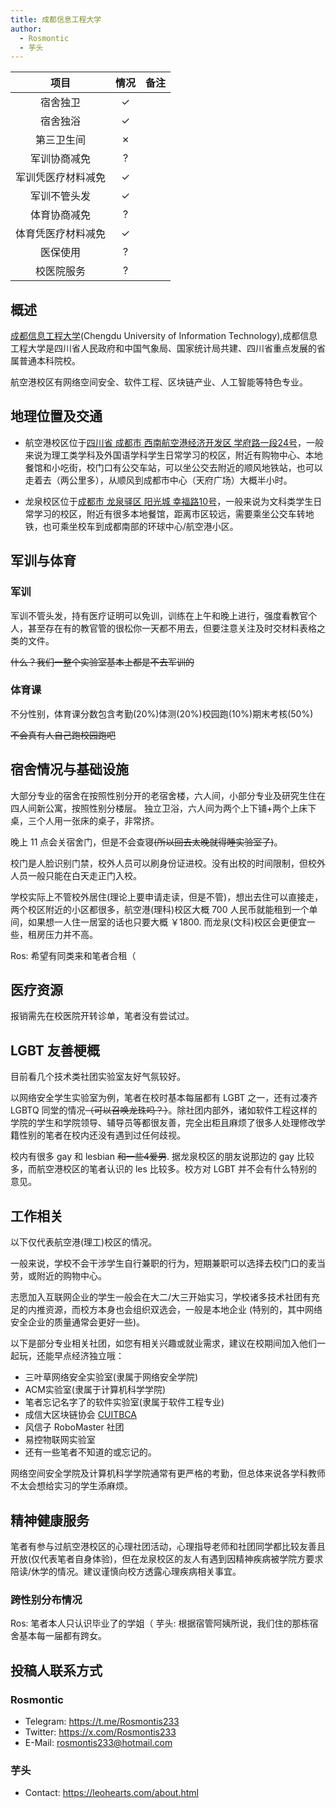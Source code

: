 ```yaml
---
title: 成都信息工程大学
author:
  - Rosmontic
  - 芋头
---
```


|        项目        | 情况 |     备注     |
| :----------------: | :--: | :----------: |
|      宿舍独卫      |  ✓   |              |
|      宿舍独浴      |  ✓   |              |
|     第三卫生间     |  ✗   |              |
|    军训协商减免    |  ?   |              |
| 军训凭医疗材料减免 |  ✓   |              |
|    军训不管头发    |  ✓   |               |
|    体育协商减免    |  ?   |              |
| 体育凭医疗材料减免 |  ✓   |              |
|      医保使用      |  ?   |              |
|     校医院服务     |   ?  |              |

## 概述

[成都信息工程大学](https://www.cuit.edu.cn/)(Chengdu University of Information Technology),成都信息工程大学是四川省人民政府和中国气象局、国家统计局共建、四川省重点发展的省属普通本科院校。

航空港校区有网络空间安全、软件工程、区块链产业、人工智能等特色专业。

## 地理位置及交通

- 航空港校区位于[四川省 成都市 西南航空港经济开发区 学府路一段24号](https://www.amap.com/place/B001C0650L)，一般来说为理工类学科及外国语学科学生日常学习的校区，附近有购物中心、本地餐馆和小吃街，校门口有公交车站，可以坐公交去附近的顺风地铁站，也可以走着去（两公里多），从顺风到成都市中心（天府广场）大概半小时。

- 龙泉校区位于[成都市 龙泉驿区 阳光城 幸福路10号](https://www.amap.com/place/B001C06VLJ)，一般来说为文科类学生日常学习的校区，附近有很多本地餐馆，距离市区较远，需要乘坐公交车转地铁，也可乘坐校车到成都南部的环球中心/航空港小区。

## 军训与体育

### 军训

军训不管头发，持有医疗证明可以免训，训练在上午和晚上进行，强度看教官个人，甚至存在有的教官管的很松你一天都不用去，但要注意关注及时交材料表格之类的文件。

~~什么？我们一整个实验室基本上都是不去军训的~~

### 体育课

不分性别，体育课分数包含考勤(20%)体测(20%)校园跑(10%)期末考核(50%)

~~不会真有人自己跑校园跑吧~~

## 宿舍情况与基础设施

大部分专业的宿舍在按照性别分开的老宿舍楼，六人间，小部分专业及研究生住在四人间新公寓，按照性别分楼层。
独立卫浴，六人间为两个上下铺+两个上床下桌，三个人用一张床的桌子，非常挤。

晚上 11 点会关宿舍门，但是不会查寝~~(所以回去太晚就得睡实验室了)~~。

校门是人脸识别门禁，校外人员可以刷身份证进校。没有出校的时间限制，但校外人员一般只能在白天走正门入校。

学校实际上不管校外居住(理论上要申请走读，但是不管)，想出去住可以直接走，两个校区附近的小区都很多，航空港(理科)校区大概 700 人民币就能租到一个单间，如果想一人住一居室的话也只要大概 ￥1800. 而龙泉(文科)校区会更便宜一些，租房压力并不高。

Ros: 希望有同类来和笔者合租（

## 医疗资源

报销需先在校医院开转诊单，笔者没有尝试过。

## LGBT 友善梗概

目前看几个技术类社团实验室友好气氛较好。

以网络安全学生实验室为例，笔者在校时基本每届都有 LGBT 之一，还有过凑齐 LGBTQ 同堂的情况~~（可以召唤龙珠吗？）~~。除社团内部外，诸如软件工程这样的学院的学生和学院领导、辅导员等都很友善，完全出柜且麻烦了很多人处理修改学籍性别的笔者在校内还没有遇到过任何歧视。

校内有很多 gay 和 lesbian ~~和一些4爱男~~. 据龙泉校区的朋友说那边的 gay 比较多，而航空港校区的笔者认识的 les 比较多。校方对 LGBT 并不会有什么特别的意见。

## 工作相关

以下仅代表航空港(理工)校区的情况。

一般来说，学校不会干涉学生自行兼职的行为，短期兼职可以选择去校门口的麦当劳，或附近的购物中心。

志愿加入互联网企业的学生一般会在大二/大三开始实习，学校诸多技术社团有充足的内推资源，而校方本身也会组织双选会，一般是本地企业 (特别的，其中网络安全企业的质量通常会更好一些)。

以下是部分专业相关社团，如您有相关兴趣或就业需求，建议在校期间加入他们一起玩，还能早点经济独立哦：
- 三叶草网络安全实验室(隶属于网络安全学院) 
- ACM实验室(隶属于计算机科学学院)
- 笔者忘记名字了的软件实验室(隶属于软件工程专业)
- 成信大区块链协会 [CUITBCA](https://x.com/cuitbca2020)
- 风信子 RoboMaster 社团 
- 易控物联网实验室
- 还有一些笔者不知道的或忘记的。

网络空间安全学院及计算机科学学院通常有更严格的考勤，但总体来说各学科教师不太会想给实习的学生添麻烦。

## 精神健康服务

笔者有参与过航空港校区的心理社团活动，心理指导老师和社团同学都比较友善且开放(仅代表笔者自身体验)，但在龙泉校区的友人有遇到因精神疾病被学院方要求陪读/休学的情况。建议谨慎向校方透露心理疾病相关事宜。

### 跨性别分布情况

Ros: 笔者本人只认识毕业了的学姐（
芋头: 根据宿管阿姨所说，我们住的那栋宿舍基本每一届都有跨女。

## 投稿人联系方式

### Rosmontic

- Telegram: <https://t.me/Rosmontis233>
- Twitter: <https://x.com/Rosmontis233>
- E-Mail: <rosmontis233@hotmail.com>

### 芋头

- Contact: <https://leohearts.com/about.html>

